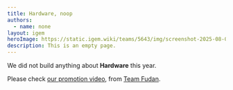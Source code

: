 ```yaml
---
title: Hardware, noop
authors:
  - name: none
layout: igem
heroImage: https://static.igem.wiki/teams/5643/img/screenshot-2025-08-06-at-21-23-43.webp
description: This is an empty page.
---
```


We did not build anything about **Hardware** this year.

Please check [our promotion video](https://video.igem.org/w/nri1zca7eHRFtGVEZWxfqe), from [Team Fudan](https://2025.igem.wiki/fudan/).
